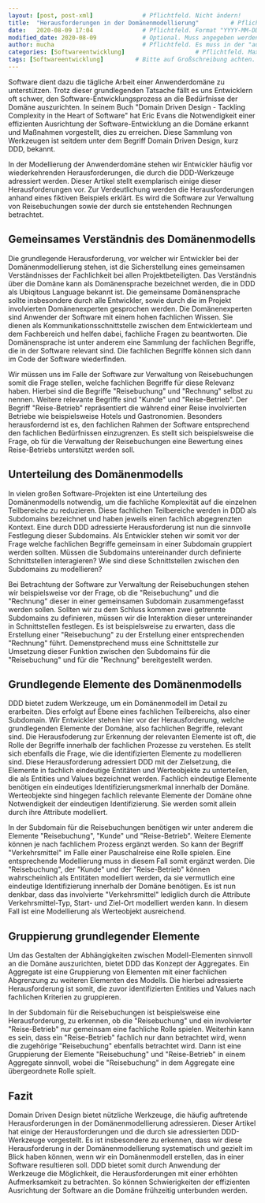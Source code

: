 ```yaml
---
layout: [post, post-xml]              # Pflichtfeld. Nicht ändern!
title:  "Herausforderungen in der Domänenmodellierung"         # Pflichtfeld. Bitte einen Titel für den Blog Post angeben.
date:   2020-08-09 17:04              # Pflichtfeld. Format "YYYY-MM-DD HH:MM". Muss für Veröffentlichung in der Vergangenheit liegen. (Für Preview egal)
modified_date: 2020-08-09             # Optional. Muss angegeben werden, wenn eine bestehende Datei geändert wird.
author: mucha                         # Pflichtfeld. Es muss in der "authors.yml" einen Eintrag mit diesem Namen geben.
categories: [Softwareentwicklung]                    # Pflichtfeld. Maximal eine der angegebenen Kategorien verwenden.
tags: [Softwareentwicklung]         # Bitte auf Großschreibung achten.
---
```


Software dient dazu die tägliche Arbeit einer Anwenderdomäne zu unterstützen. 
Trotz dieser grundlegenden Tatsache fällt es uns Entwicklern oft schwer, den Software-Entwicklungsprozess an die Bedürfnisse der Domäne auszurichten. 
In seinem Buch "Domain Driven Design - Tackling Complexity in the Heart of Software" hat Eric Evans die Notwendigkeit einer effizienten Ausrichtung der Software-Entwicklung an die Domäne erkannt und Maßnahmen vorgestellt, dies zu erreichen. 
Diese Sammlung von Werkzeugen ist seitdem unter dem Begriff Domain Driven Design, kurz DDD, bekannt.

In der Modellierung der Anwenderdomäne stehen wir Entwickler häufig vor wiederkehrenden Herausforderungen, die durch die DDD-Werkzeuge adressiert werden. 
Dieser Artikel stellt exemplarisch einige dieser Herausforderungen vor.
Zur Verdeutlichung werden die Herausforderungen anhand eines fiktiven Beispiels erklärt.
Es wird die Software zur Verwaltung von Reisebuchungen sowie der durch sie entstehenden Rechnungen betrachtet.

## Gemeinsames Verständnis des Domänenmodells

Die grundlegende Herausforderung, vor welcher wir Entwickler bei der Domänenmodellierung stehen, ist die Sicherstellung eines gemeinsamen Verständnisses der Fachlichkeit bei allen Projektbeteiligten. 
Das Verständnis über die Domäne kann als Domänensprache bezeichnet werden, die in DDD als Ubiqitous Language bekannt ist.
Die gemeinsame Domänensprache sollte insbesondere durch alle Entwickler, sowie durch die im Projekt involvierten Domänenexperten gesprochen werden.
Die Domänenexperten sind Anwender der Software mit einem hohen fachlichen Wissen.
Sie dienen als Kommunikationsschnittstelle zwischen dem Entwicklerteam und dem Fachbereich und helfen dabei, fachliche Fragen zu beantworten.
Die Domänensprache ist unter anderem eine Sammlung der fachlichen Begriffe, die in der Software relevant sind.
Die fachlichen Begriffe können sich dann im Code der Software wiederfinden.

Wir müssen uns im Falle der Software zur Verwaltung von Reisebuchungen somit die Frage stellen, welche fachlichen Begriffe für diese Relevanz haben.
Hierbei sind die Begriffe "Reisebuchung" und "Rechnung" selbst zu nennen. 
Weitere relevante Begriffe sind "Kunde" und "Reise-Betrieb".
Der Begriff "Reise-Betrieb" repräsentiert die während einer Reise involvierten Betriebe wie beispielsweise Hotels und Gastronomien.
Besonders herausfordernd ist es, den fachlichen Rahmen der Software entsprechend den fachlichen Bedürfnissen einzugrenzen.
Es stellt sich beispielsweise die Frage, ob für die Verwaltung der Reisebuchungen eine Bewertung eines Reise-Betriebs unterstützt werden soll.

## Unterteilung des Domänenmodells
 
In vielen großen Software-Projekten ist eine Unterteilung des Domänenmodells notwendig, um die fachliche Komplexität auf die einzelnen Teilbereiche zu reduzieren.
Diese fachlichen Teilbereiche werden in DDD als Subdomains bezeichnet und haben jeweils einen fachlich abgegrenzten Kontext.
Eine durch DDD adressierte Herausforderung ist nun die sinnvolle Festlegung dieser Subdomains.
Als Entwickler stehen wir somit vor der Frage welche fachlichen Begriffe gemeinsam in einer Subdomain gruppiert werden sollten.
Müssen die Subdomains untereinander durch definierte Schnittstellen interagieren?
Wie sind diese Schnittstellen zwischen den Subdomains zu modellieren?

Bei Betrachtung der Software zur Verwaltung der Reisebuchungen stehen wir beispielsweise vor der Frage, ob die "Reisebuchung" und die "Rechnung" dieser in einer gemeinsamen Subdomain zusammengefasst werden sollen. 
Sollten wir zu dem Schluss kommen zwei getrennte Subdomains zu definieren, müssen wir die Interaktion dieser untereinander in Schnittstellen festlegen.
Es ist beispielsweise zu erwarten, dass die Erstellung einer "Reisebuchung" zu der Erstellung einer entsprechenden "Rechnung" führt.
Demenstprechend muss eine Schnittstelle zur Umsetzung dieser Funktion zwischen den Subdomains für die "Reisebuchung" und für die "Rechnung" bereitgestellt werden.

## Grundlegende Elemente des Domänenmodells

DDD bietet zudem Werkzeuge, um ein Domänenmodell im Detail zu erarbeiten. 
Dies erfolgt auf Ebene eines fachlichen Teilbereichs, also einer Subdomain. 
Wir Entwickler stehen hier vor der Herausforderung, welche grundlegenden Elemente der Domäne, also fachlichen Begriffe, relevant sind. 
Die Herausfoderung zur Erkennung der relevanten Elemente ist oft, die Rolle der Begriffe innerhalb der fachlichen Prozesse zu verstehen.
Es stellt sich ebenfalls die Frage, wie die identifizierten Elemente zu modellieren sind.
Diese Herausforderung adressiert DDD mit der Zielsetzung, die Elemente in fachlich eindeutige Entitäten und Werteobjekte zu unterteilen, die als Entities und Values bezeichnet werden.
Fachlich eindeutige Elemente benötigen ein eindeutiges Identifizierungsmerkmal innerhalb der Domäne.
Werteobjekte sind hingegen fachlich relevante Elemente der Domäne ohne Notwendigkeit der eindeutigen Identifizierung.
Sie werden somit allein durch ihre Attribute modelliert.

In der Subdomain für die Reisebuchungen benötigen wir unter anderem die Elemente "Reisebuchung", "Kunde" und "Reise-Betrieb".
Weitere Elemente können je nach fachlichem Prozess ergänzt werden.
So kann der Begriff "Verkehrsmittel" im Falle einer Pauschalreise eine Rolle spielen.
Eine entsprechende Modellierung muss in diesem Fall somit ergänzt werden.
Die "Reisebuchung", der "Kunde" und der "Reise-Betrieb" können wahrscheinlich als Entitäten modelliert werden, da sie vermutlich eine eindeutige Identifizierung innerhalb der Domäne benötigen.
Es ist nun denkbar, dass das involvierte "Verkehrsmittel" lediglich durch die Attribute Verkehrsmittel-Typ, Start- und Ziel-Ort modelliert werden kann.
In diesem Fall ist eine Modellierung als Werteobjekt ausreichend.

## Gruppierung grundlegender Elemente

Um das Gestalten der Abhängigkeiten zwischen Modell-Elementen sinnvoll an die Domäne auszurichten, bietet DDD das Konzept der Aggregates.
Ein Aggregate ist eine Gruppierung von Elementen mit einer fachlichen Abgrenzung zu weiteren Elementen des Modells.
Die hierbei adressierte Herausforderung ist somit, die zuvor identifizierten Entities und Values nach fachlichen Kriterien zu gruppieren.

In der Subdomain für die Reisebuchungen ist beispielsweise eine Herausforderung, zu erkennen, ob die "Reisebuchung" und ein involvierter "Reise-Betrieb" nur gemeinsam eine fachliche Rolle spielen.
Weiterhin kann es sein, dass ein "Reise-Betrieb" fachlich nur dann betrachtet wird, wenn die zugehörige "Reisebuchung" ebenfalls betrachtet wird.
Dann ist eine Gruppierung der Elemente "Reisebuchung" und "Reise-Betrieb" in einem Aggregate sinnvoll, wobei die "Reisebuchung" in dem Aggregate eine übergeordnete Rolle spielt.

## Fazit

Domain Driven Design bietet nützliche Werkzeuge, die häufig auftretende Herausforderungen in der Domänenmodellierung adressieren.
Dieser Artikel hat einige der Herausforderungen und die durch sie adressierten DDD-Werkzeuge vorgestellt. 
Es ist insbesondere zu erkennen, dass wir diese Herausforderung in der Domänenmodellierung systematisch und gezielt im Blick haben können, wenn wir ein Domänenmodell erstellen, das in einer Software resultieren soll.
DDD bietet somit durch Anwendung der Werkzeuge die Möglichkeit, die Herausforderungen mit einer erhöhten Aufmerksamkeit zu betrachten.
So können Schwierigkeiten der effizienten Ausrichtung der Software an die Domäne frühzeitig unterbunden werden.
